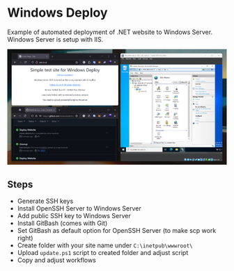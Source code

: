# Windows Deploy

Example of automated deployment of .NET website to Windows Server.
Windows Server is setup with IIS.

![Screenshot of example](./assets/example.png)

## Steps

- Generate SSH keys
- Install OpenSSH Server to Windows Server
- Add public SSH key to Windows Server
- Install GitBash (comes with Git)
- Set GitBash as default option for OpenSSH Server (to make scp work right)
- Create folder with your site name under `C:\inetpub\wwwroot\`
- Upload `update.ps1` script to created folder and adjust script
- Copy and adjust workflows
